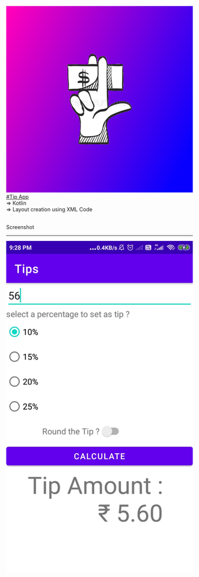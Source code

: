 <div>
<img src="app/src/main/res/drawable-v24/icon.png"/>
</div>
<u>#Tip App</u> <br>
=> Kotlin<br>
=> Layout creation using XML Code<br><br>

Screenshot
<hr>
<div>
<img src="screenshots/1.jpg"/>
</div>